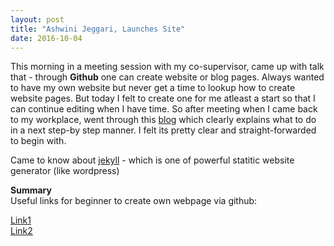 ```yaml
---
layout: post
title: "Ashwini Jeggari, Launches Site"
date: 2016-10-04
---
```


This morning in a meeting session with my co-supervisor, came up with talk that - through **Github** one can create website or blog pages. 
Always wanted to have my own website but never get a time to lookup how to create website pages. But today I felt to create one for me atleast a start so that I can continue editing when I have time.
So after meeting when I came back to my workplace, went through this [blog](http://jmcglone.com/guides/github-pages) which clearly explains what to do in a next step-by step manner. I felt its pretty clear and straight-forwarded to begin with.

Came to know about [jekyll](http://jekyllrb.com/docs/structure/)  - which is one of powerful statitic website generator (like wordpress)  

**Summary**                  
Useful links for beginner to create own webpage via github:  

[Link1](http://jmcglone.com/guides/github-pages)            
[Link2](http://jekyllrb.com/docs/structure/)  
